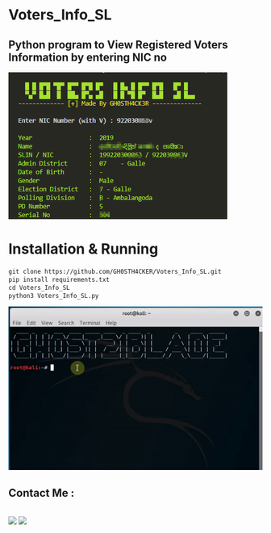# Voters_Info_SL

<h2>Python program to View Registered Voters Information by entering NIC no </h2>

<img src="https://github.com/GH0STH4CKER/Voters_Info_SL/blob/main/Screenshot1.png">

# Installation & Running

```
git clone https://github.com/GH0STH4CKER/Voters_Info_SL.git
pip install requirements.txt
cd Voters_Info_SL
python3 Voters_Info_SL.py
```

<img src="https://github.com/GH0STH4CKER/Voters_Info_SL/blob/main/Installation.gif" >

<h2>Contact Me :</h2><br>
<a href="https://t.me/Dimuth92"><img src="https://i.ibb.co/kX24Ry5/telegramiconpng.png"></a>
<a href="https://m.me/dimuth92"><img src="https://i.ibb.co/y6Q6XXd/messengericon.png"></a>
